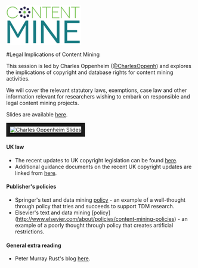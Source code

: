 <img src="https://github.com/ContentMine/ebi_workshop_20141006/raw/master/setup/CM_logo.png" width="200px"/>

#Legal Implications of Content Mining

This session is led by Charles Oppenheim ([@CharlesOppenh](https://twitter.com/CharlesOppenh)) and explores the implications of copyright and database rights for content mining activities.

We will cover the relevant statutory laws, exemptions, case law and other information relevant for researchers wishing to embark on responsible and legal content mining projects.

Slides are available [here](http://www.slideshare.net/JennyMolloy/contentmine).

<a href="http://www.slideshare.net/JennyMolloy/contentmine
" target="_blank"><img src="http://image.slidesharecdn.com/jisctdm-141127122926-conversion-gate01/95/legal-framework-for-tdm-1-638.jpg" 
alt="Charles Oppenheim Slides" width="800" border="10" /></a>

#### UK law

- The recent updates to UK copyright legislation can be found [here](https://www.gov.uk/government/news/changes-to-copyright-law).
- Additional guidance documents on the recent UK copyright updates are linked from [here](https://www.gov.uk/government/publications/changes-to-copyright-law).

#### Publisher's policies

- Springer's text and data mining [policy](http://www.springer.com/gp/rights-permissions/springer-s-text-and-data-mining-policy/29056) - an example of a well-thought through policy that tries and succeeds to support TDM research.
- Elsevier's text and data mining [policy] (http://www.elsevier.com/about/policies/content-mining-policies) - an example of a poorly thought through policy that creates artificial restrictions.

#### General extra reading

- Peter Murray Rust's blog [here](http://blogs.ch.cam.ac.uk/pmr/).


